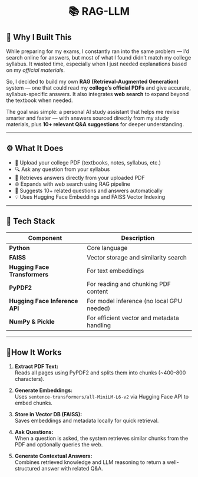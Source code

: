 # <center> 📚 RAG-LLM

## 🧠 Why I Built This

While preparing for my exams, I constantly ran into the same problem — I’d search online for answers, but most of what I found didn’t match my college syllabus. It wasted time, especially when I just needed explanations based on my *official materials*.  

So, I decided to build my own **RAG (Retrieval-Augmented Generation)** system — one that could read my **college’s official PDFs** and give accurate, syllabus-specific answers. It also integrates **web search** to expand beyond the textbook when needed.  

The goal was simple: a personal AI study assistant that helps me revise smarter and faster — with answers sourced directly from my study materials, plus **10+ relevant Q&A suggestions** for deeper understanding.

---

## ⚙️ What It Does

- 📂 Upload your college PDF (textbooks, notes, syllabus, etc.)  
- 🔍 Ask any question from your syllabus  
- 📄 Retrieves answers directly from your uploaded PDF  
- 🌐 Expands with web search using RAG pipeline  
- 🧩 Suggests 10+ related questions and answers automatically  
- 💡 Uses Hugging Face Embeddings and FAISS Vector Indexing  

---

## 🧩 Tech Stack

| Component | Description |
|------------|-------------|
| **Python** | Core language |
| **FAISS** | Vector storage and similarity search |
| **Hugging Face Transformers** | For text embeddings |
| **PyPDF2** | For reading and chunking PDF content |
| **Hugging Face Inference API** | For model inference (no local GPU needed) |
| **NumPy & Pickle** | For efficient vector and metadata handling |

---

## 🧰How It Works

1. **Extract PDF Text:**  
   Reads all pages using PyPDF2 and splits them into chunks (~400–800 characters).  

2. **Generate Embeddings:**  
   Uses `sentence-transformers/all-MiniLM-L6-v2` via Hugging Face API to embed chunks.  

3. **Store in Vector DB (FAISS):**  
   Saves embeddings and metadata locally for quick retrieval.  

4. **Ask Questions:**  
   When a question is asked, the system retrieves similar chunks from the PDF and optionally queries the web.  

5. **Generate Contextual Answers:**  
   Combines retrieved knowledge and LLM reasoning to return a well-structured answer with related Q&A.  


